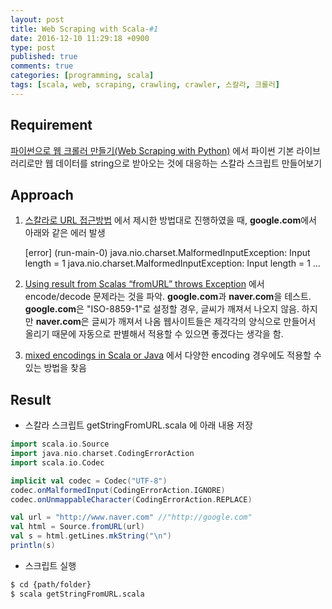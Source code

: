 ```yaml
---
layout: post
title: Web Scraping with Scala-#1
date: 2016-12-10 11:29:18 +0900
type: post
published: true
comments: true
categories: [programming, scala]
tags: [scala, web, scraping, crawling, crawler, 스칼라, 크롤러]
---
```


## Requirement
[파이썬으로 웹 크롤러 만들기(Web Scraping with Python)](http://www.hanbit.co.kr/store/books/look.php?p_code=B7159663510)
에서 파이썬 기본 라이브러리로만 웹 데이터를 string으로 받아오는 것에 대응하는 스칼라 스크립트 만들어보기

## Approach
1. [스칼라로 URL 접근방법](http://alvinalexander.com/scala/scala-how-to-download-url-contents-to-string-file)
에서 제시한 방법대로 진행하였을 때, **google.com**에서 아래와 같은 에러 발생

    <!--language: bash-->
    [error] (run-main-0) java.nio.charset.MalformedInputException: Input length = 1
    java.nio.charset.MalformedInputException: Input length = 1
    ...

2. [Using result from Scalas “fromURL” throws Exception](http://stackoverflow.com/questions/29987146/using-result-from-scalas-fromurl-throws-exception)
에서 encode/decode 문제라는 것을 파악. 
**google.com**과 **naver.com**을 테스트. 
**google.com**은 "ISO-8859-1"로 설정할 경우, 글씨가 깨져서 나오지 않음. 하지만 **naver.com**은 글씨가 깨져서 나옴
웹사이트들은 제각각의 양식으로 만들어서 올리기 때문에 자동으로 판별해서 적용할 수 있으면 좋겠다는 생각을 함.

3. [mixed encodings in Scala or Java](http://stackoverflow.com/questions/13625024/how-to-read-a-text-file-with-mixed-encodings-in-scala-or-java)
에서 다양한 encoding 경우에도 적용할 수 있는 방법을 찾음


## Result
- 스칼라 스크립트
getStringFromURL.scala 에 아래 내용 저장

```scala
import scala.io.Source
import java.nio.charset.CodingErrorAction
import scala.io.Codec

implicit val codec = Codec("UTF-8")
codec.onMalformedInput(CodingErrorAction.IGNORE)
codec.onUnmappableCharacter(CodingErrorAction.REPLACE)

val url = "http://www.naver.com" //"http://google.com"
val html = Source.fromURL(url)
val s = html.getLines.mkString("\n")
println(s)
```

- 스크립트 실행

```bash
$ cd {path/folder}
$ scala getStringFromURL.scala
```